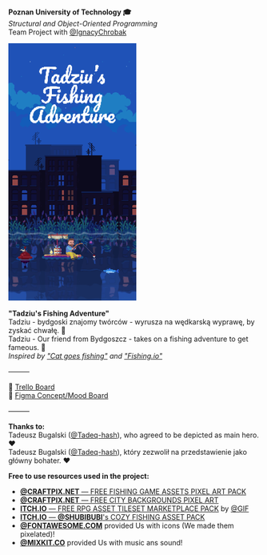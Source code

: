 **Poznan University of Technology 🎓** \
*Structural and Object-Oriented Programming* \
Team Project with [@‌IgnacyChrobak](https://github.com/saladtopfive)

<!--
<img src="https://xkond3i.github.io/xKond3i/resources/logo_theme-bg.png" style="margin: 1rem 0; display: inline-block; border-radius: 100vmin; width: 4rem;">
<img src="https://avatars.githubusercontent.com/u/127973555?v=4" style="margin: 1rem 0; display: inline-block; border-radius: 100vmin; width: 4rem;">
-->

<img src="resources/promo.png" width=256>

**"Tadziu's Fishing Adventure"** \
Tadziu - bydgoski znajomy twórców - wyrusza na wędkarską wyprawę, by zyskać chwałę. 🎣 \
Tadziu - Our friend from Bydgoszcz - takes on a fishing adventure to get fameous. 🎣 \
*Inspired by ["Cat goes fishing"](https://store.steampowered.com/app/343780/Cat_Goes_Fishing/) and ["Fishing.io"](https://www.crazygames.com/game/fishing-io)*

———

🎣 [Trello Board](https://trello.com/b/PKK7mM5n/psio-team-project) \
🎣 [Figma Concept/Mood Board](https://www.figma.com/file/woyPS8ISQzgJqNXyHCYecT/Tadziu's-Fishing-Adventures?type=design&node-id=0%3A1&t=YevXVrn1Su3Uy0Kf-1)

———

**Thanks to:** \
Tadeusz Bugalski ([@Tadeq-hash](https://github.com/Tadeq-hash)), who agreed to be depicted as main hero. ❤ \
Tadeusz Bugalski ([@Tadeq-hash](https://github.com/Tadeq-hash)), który zezwolił na przedstawienie jako główny bohater. ❤

**Free to use resources used in the project:**
- [**@CRAFTPIX.NET** — FREE FISHING GAME ASSETS PIXEL ART PACK](https://craftpix.net/freebies/free-fishing-game-assets-pixel-art-pack/)
- [**@CRAFTPIX.NET** — FREE CITY BACKGROUNDS PIXEL ART](https://craftpix.net/freebies/free-city-backgrounds-pixel-art/)
- [**ITCH.IO** — FREE RPG ASSET TILESET MARKETPLACE PACK](https://gif-superretroworld.itch.io/marketplace) by [@GIF](https://twitter.com/gif_not_jif)
- [**ITCH.IO** — **@SHUBIBUBI**'s COZY FISHING ASSET PACK](https://shubibubi.itch.io/cozy-fishing)
- [**@FONTAWESOME.COM**](https://fontawesome.com/) provided Us with icons (We made them pixelated)!
- [**@MIXKIT.CO**](https://mixkit.co/free-sound-effects/) provided Us with music ans sound!
